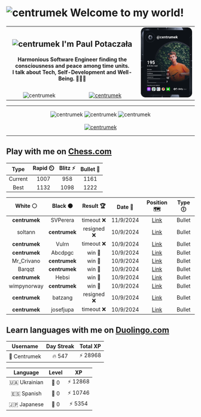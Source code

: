 <h1>
  <img
    src="https://emojis.slackmojis.com/emojis/images/1531849430/4246/blob-sunglasses.gif"
    width="30"
    alt="centrumek"
  />
  Welcome to my world!
</h1>

<table>
  <tbody>
    <tr>
      <td align="center" width="70%" colspan="2">
        <h2>
          <img
            src="https://raw.githubusercontent.com/MartinHeinz/MartinHeinz/master/wave.gif"
            width="30px"
            alt="centrumek"
          />
          I'm Paul Potaczała
        </h2>
        <h4>
          Harmonious Software Engineer finding the consciousness and peace among time units.
          <br/>
          I talk about Tech, Self-Development and Well-Being. 🌿🧘🚀
        </h4>
      </td>
      <td width="30%" rowspan="2">
        <a href="https://app.daily.dev/centrumek">
          <img
            src="./devcard.svg"
            alt="centrumek"
          />
        </a>
      </td>
    </tr>
    <tr align="center">
      <td>
        <img
          src="https://komarev.com/ghpvc/?username=centrumek&label=visitors&color=0e75b6&style=flat"
          alt="centrumek"
        >
      </td>
      <td>
        <a href="https://stackoverflow.com/users/14496012/centrumek">
          <img
            src="https://stackoverflow.com/users/flair/14496012.png?theme=dark"
            alt="centrumek"
          >
        </a>
      </td>
    </tr>
  </tbody>
</table>

---
<div align="center">
  <img 
    src="https://github-readme-stats.vercel.app/api?username=centrumek&show_icons=true&count_private=true&theme=dark&hide_border=true&hide=issues,contribs&bg_color=00000000"
    alt="centrumek"
  />
  <img
    src="https://github-readme-stats.vercel.app/api/top-langs/?username=centrumek&layout=compact&hide_border=true&theme=dark&bg_color=00000000&langs_count=6&exclude_repo=air-statistic-app"
    alt="centrumek"
  />
  <img 
    src="https://github-readme-streak-stats.herokuapp.com?user=centrumek&theme=dark&hide_border=true&background=FFFFFF00"
    alt="centrumek"
  />
  <br/>
  <br/>
  <a href="https://www.buymeacoffee.com/centrumek">
    <img
      src="https://cdn.buymeacoffee.com/buttons/v2/default-orange.png"
      height="50"
      width="210"
      alt="centrumek"
    />
  </a>
</div>

---

## Play with me on [Chess.com](https://www.chess.com/member/centrumek)

<div align="center">
<!--START_SECTION:chessStats-->
<!-- Automatically generated with https://github.com/Balastrong/chess-stats-action -->

| Type | Rapid ⏲️ | Blitz ⚡ | Bullet 🔫 |
|:---:|:---:|:---:|:---:|
| Current | 1007 | 958 | 1161 |
| Best | 1132 | 1098 | 1222 |

| White ⚪ | Black ⚫ | Result 🏆 | Date 📅 | Position 🗺️ | Type 🕕 |
|:---:|:---:|:---:|:---:|:---:|:---:|
| **centrumek** | SVPerera | timeout ❌ | 11/9/2024 | <a href="http://www.ee.unb.ca/cgi-bin/tervo/fen.pl?select=8/7p/4p1p1/8/3N4/3K4/p5kP/5q2 w - -">Link</a> | Bullet |
| soltann | **centrumek** | resigned ❌ | 10/9/2024 | <a href="http://www.ee.unb.ca/cgi-bin/tervo/fen.pl?select=8/p5k1/7p/4N3/5B2/P1P5/5PPP/4R1K1 b - -">Link</a> | Bullet |
| **centrumek** | Vulrn | timeout ❌ | 10/9/2024 | <a href="http://www.ee.unb.ca/cgi-bin/tervo/fen.pl?select=6k1/2r2ppp/3q4/3p4/p4P2/6P1/4K2P/3N4 w - -">Link</a> | Bullet |
| **centrumek** | Abcdpgc | win 🥇 | 10/9/2024 | <a href="http://www.ee.unb.ca/cgi-bin/tervo/fen.pl?select=rn2kb1r/pp3ppp/2p1p3/1B1pP3/3P2P1/6P1/PPPN3R/R1BQK1N1 b Qkq -">Link</a> | Bullet |
| Mr_Crivano | **centrumek** | win 🥇 | 10/9/2024 | <a href="http://www.ee.unb.ca/cgi-bin/tervo/fen.pl?select=4k2r/pN2n3/2p4p/3p2p1/5pP1/2b2P2/P1P4P/4R1K1 w - -">Link</a> | Bullet |
| Barqqt | **centrumek** | win 🥇 | 10/9/2024 | <a href="http://www.ee.unb.ca/cgi-bin/tervo/fen.pl?select=5r2/5k2/R3bNn1/1p1p1pP1/1P1Pp2P/P3P1P1/1B6/1KR5 w - -">Link</a> | Bullet |
| **centrumek** | Hebsi | win 🥇 | 10/9/2024 | <a href="http://www.ee.unb.ca/cgi-bin/tervo/fen.pl?select=1k1r4/p4R2/nN1p4/p3p3/7r/8/8/5K2 b - -">Link</a> | Bullet |
| wimpynorway | **centrumek** | win 🥇 | 10/9/2024 | <a href="http://www.ee.unb.ca/cgi-bin/tervo/fen.pl?select=rnb3k1/pp4b1/2p1p3/3p3r/8/3P1N2/PPP2qPP/R2K1B1R w - -">Link</a> | Bullet |
| **centrumek** | batzang | resigned ❌ | 10/9/2024 | <a href="http://www.ee.unb.ca/cgi-bin/tervo/fen.pl?select=1nb1k1r1/r5P1/2p1pq1p/1p1p1p2/P2P1P1P/1P2P3/3N4/R2QKBR1 w Q -">Link</a> | Bullet |
| **centrumek** | josefjupa | timeout ❌ | 10/9/2024 | <a href="http://www.ee.unb.ca/cgi-bin/tervo/fen.pl?select=8/6k1/7p/7K/8/8/8/8 w - -">Link</a> | Bullet |

<!--END_SECTION:chessStats-->
</div>

## Learn languages with me on [Duolingo.com](https://www.duolingo.com/profile/Centrumek)

<div align="center">
<!--START_SECTION:duolingoStats-->
<!-- Automatically generated with https://github.com/centrumek/duolingo-readme-stats-->

| Username | Day Streak | Total XP |
|:---:|:---:|:---:|
| 👤 Centrumek | 🔥 547 | ⚡ 28968 |

| Language | Level | XP |
|:---:|:---:|:---:|
| 🇺🇦 Ukrainian | 👑 0 | ⚡ 12868 |
| 🇪🇸 Spanish | 👑 0 | ⚡ 10746 |
| 🇯🇵 Japanese | 👑 0 | ⚡ 5354 |

<!--END_SECTION:duolingoStats-->
</div>
<!--
**centrumek/centrumek** is a ✨ _special_ ✨ repository because its `README.md` (this file) appears on your GitHub profile.

Here are some ideas to get you started:

- 🔭 I’m currently working on ...
- 🌱 I’m currently learning ...
- 👯 I’m looking to collaborate on ...
- 🤔 I’m looking for help with ...
- 💬 Ask me about ...
- 📫 How to reach me: ...
- 😄 Pronouns: ...
- ⚡ Fun fact: ...
-->
